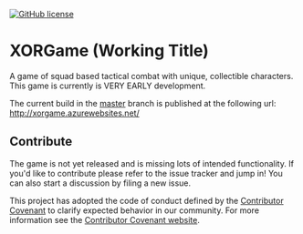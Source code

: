 [![GitHub license](https://img.shields.io/badge/license-MIT-blue.svg)](https://raw.githubusercontent.com/joshuahysong/TICompanion/master/LICENSE.md)
# XORGame (Working Title)

A game of squad based tactical combat with unique, collectible characters. This game is currently is VERY EARLY development.

The current build in the [master](https://github.com/joshuahysong/XORGame/tree/master) branch is published at the following url: http://xorgame.azurewebsites.net/

## Contribute

The game is not yet released and is missing lots of intended functionality. If you'd like to contribute please refer to the issue tracker and jump in! You can also start a discussion by filing a new issue. 

This project has adopted the code of conduct defined by the [Contributor
Covenant](https://github.com/joshuahysong/XORGame/blob/master/CODE_OF_CONDUCT.md) to clarify expected behavior in our
community. For more information see the [Contributor Covenant website](http://contributor-covenant.org/).
